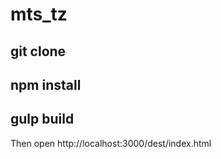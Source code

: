 # mts_tz
## git clone
## npm install
## gulp build

Then open http://localhost:3000/dest/index.html
